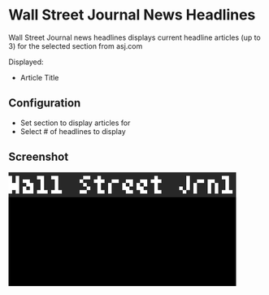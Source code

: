 # Wall Street Journal News Headlines

Wall Street Journal news headlines displays current headline articles (up to 3) for the selected section from asj.com

Displayed:

- Article Title

## Configuration
- Set section to display articles for
- Select # of headlines to display

## Screenshot

![](wsj_news.gif)